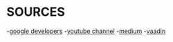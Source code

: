 # SOURCES


-[google developers](https://developers.google.com/web/progressive-web-apps)
-[youtube channel](https://www.youtube.com/user/GoogleDevelopers)
-[medium](https://medium.com/search?q=pwa/)
-[vaadin](https://vaadin.com/pwa)



